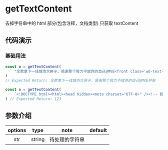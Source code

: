 # getTextContent

去掉字符串中的 html 部分(包含注释，文档类型) 只获取 textContent

## 代码演示

### 基础用法

```js
const o = getTextContent(
	"全款拿下一线城市大房子，感谢那个努力不放弃的自己@MVE<front class='wd-text-primary'>护肤</front>"
)
// Expected Return: 全款拿下一线城市大房子，感谢那个努力不放弃的自己@MVE护肤

const o = getTextContent(
	`<!DOCTYPE html><html><head hidden><meta charset="UTF-8>" /><!-- 我是注释1 --><img />123</html>`
) // Expected Return: 123
```

## 参数介绍

| options |  type  |      note      | default |
| :-----: | :----: | :------------: | :-----: |
|   str   | string | 待处理的字符串 |         |

```

```
